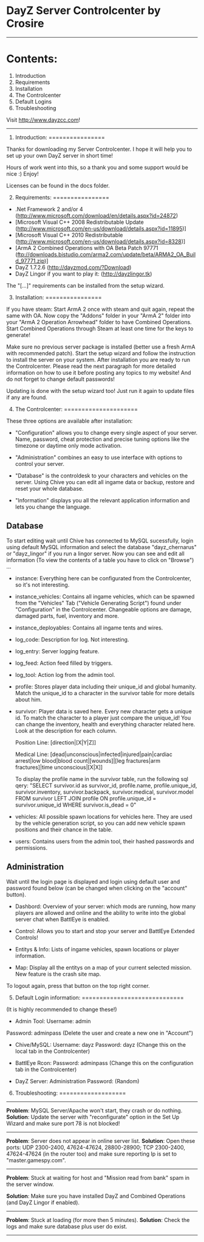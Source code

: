 DayZ Server Controlcenter by Crosire
====================================
________________________________________________________________________________

Contents:
=========

1. Introduction
2. Requirements
3. Installation
4. The Controlcenter
5. Default Logins
6. Troubleshooting

Visit http://www.dayzcc.com!


________________________________________________________________________________

1. Introduction:
================

 Thanks for downloading my Server Controlcenter. I hope it will help you to set
 up your own DayZ server in short time!

 Hours of work went into this, so a thank you and some support would be nice :) Enjoy!


 Licenses can be found in the docs folder.

2. Requirements:
================


 - .Net Framework 2 and/or 4 (http://www.microsoft.com/download/en/details.aspx?id=24872)
 - [Microsoft Visual C++ 2008 Redistributable Update (http://www.microsoft.com/en-us/download/details.aspx?id=11895)]
 - [Microsoft Visual C++ 2010 Redistributable (http://www.microsoft.com/en-us/download/details.aspx?id=8328)]
 - [ArmA 2 Combined Operations with OA Beta Patch 97771 (ftp://downloads.bistudio.com/arma2.com/update/beta/ARMA2_OA_Build_97771.zip)]
 - DayZ 1.7.2.6 (http://dayzmod.com/?Download)
 - DayZ Lingor if you want to play it: (http://dayzlingor.tk)


 The "[...]" requirements can be installed from the setup wizard.

3. Installation:
================

 If you have steam: Start ArmA 2 once with steam and quit again, repeat the same with OA. Now copy the "Addons" folder in your "ArmA 2" folder into your "ArmA 2 Operation Arrowhead" folder to have Combined Operations. Start Combined Operations through Steam at least one time for the keys to generate!

 Make sure no previous server package is installed (better use a fresh ArmA with recommended patch).
 Start the setup wizard and follow the instruction to install the server on your system.
 After installation you are ready to run the Controlcenter. Please read the next paragraph for more detailed information on how to use it before posting any topics to my website! And do not forget to change default passwords!

 Updating is done with the setup wizard too! Just run it again to update files if any are found.

4. The Controlcenter:
=====================

 These three options are available after installation:


 - "Configuration" allows you to change every single aspect of your server. Name, password, cheat protection and precise tuning options like the timezone or daytime only mode activation.

 - "Administration" combines an easy to use interface with options to control your server.

 - "Database" is the controldesk to your characters and vehicles on the server. Using Chive you can edit all ingame data or backup, restore and reset your whole database.

 - "Information" displays you all the relevant application information and lets you change the language.


 **Database**
 ------------
 To start editing wait until Chive has connected to MySQL sucessfully, login using default MySQL information
 and select the database "dayz_chernarus" or "dayz_lingor" if you run a lingor server. Now you can see and edit all information (To view the contents of a
 table you have to click on "Browse") ...

 - instance:
   Everything here can be configurated from the Controlcenter, so it's not interesting.

 - instance_vehicles:
   Contains all ingame vehicles, which can be spawned from the "Vehicles" Tab ("Vehicle Generating Script") found under "Configuration" in the Controlcenter. Changeable options are damage, damaged parts, fuel, inventory and more.

 - instance_deployables:
   Contains all ingame tents and wires.

 - log_code:
   Description for log. Not interesting.

 - log_entry:
   Server logging feature.

 - log_feed:
   Action feed filled by triggers.

 - log_tool:
   Action log from the admin tool.

 - profile:
   Stores player data including their unique_id and global humanity. Match the unique_id to a character in the survivor table for more details about him.

 - survivor:
   Player data is saved here. Every new character gets a unique id. To match the character to a player just compare the unique_id! You can change the inventory, health and everything character related here. Look at the description for each column.

   Position Line: [direction|[X|Y|Z]]

   Medical Line:  [dead|unconscious|infected|injured|pain|cardiac arrest|low blood|blood count|[wounds]|[leg fractures|arm fractures]|time unconscious|[X|X]]

   To display the profile name in the survivor table, run the following sql qery: "SELECT survivor.id as survivor_id, profile.name, profile.unique_id, survivor.inventory, survivor.backpack, survivor.medical, survivor.model FROM survivor LEFT JOIN profile ON profile.unique_id = survivor.unique_id WHERE survivor.is_dead = 0"

 - vehicles:
   All possible spawn locations for vehicles here. They are used by the vehicle generation script, so you can add new vehicle spawn positions and their chance in the table.

 - users:
   Contains users from the admin tool, their hashed passwords and permissions.


 **Administration**
 ------------------
 Wait until the login page is displayed and login using default user and password  found below (can be changed when clicking on the "account" button).


 - Dashbord:
   Overview of your server: which mods are running, how many players are allowed and online and the ability
   to write into the global server chat when BattlEye is enabled.

 - Control:
   Allows you to start and stop your server and BattlEye Extended Controls!

 - Entitys & Info:
   Lists of ingame vehicles, spawn locations or player information.

 - Map:
   Display all the entitys on a map of your current selected mission. New feature is the crash site map.


 To logout again, press that button on the top right corner.


5. Default Login information:
=============================

(It is highly recommended to change these!)

 - Admin Tool:
 Username: admin

 Password: adminpass (Delete the user and create a new one in "Account")

 - Chive/MySQL:
 Username: dayz
 Password: dayz (Change this on the local tab in the Controlcenter)

 - BattlEye Rcon:
 Password: adminpass (Change this on the configuration tab in the Controlcenter)


 - DayZ Server:
 Administration Password: (Random)


6. Troubleshooting:
===================

 --------------------------------------------------------------------------------------------------------------------------------------------------------------

 **Problem**:	MySQL Server/Apache won't start, they crash or do nothing.
 **Solution**:	Update the server with "reconfigurate" option in the Set Up Wizard and make sure port 78 is not blocked!

 --------------------------------------------------------------------------------------------------------------------------------------------------------------

 **Problem**:	Server does not appear in online server list.
 **Solution**:	Open these ports: UDP 2300-2400, 47624-47624, 28800-28900; TCP 2300-2400, 47624-47624 (in the router too) and make sure reporting Ip is set to "master.gamespy.com".

 --------------------------------------------------------------------------------------------------------------------------------------------------------------

 **Problem**:	Stuck at waiting for host and "Mission read from bank" spam in the server window.

 **Solution**:	Make sure you have installed DayZ and Combined Operations (and DayZ Lingor if enabled).

 --------------------------------------------------------------------------------------------------------------------------------------------------------------

 **Problem**:	Stuck at loading (for more then 5 minutes).
 **Solution**:	Check the logs and make sure database plus user do exist.

 --------------------------------------------------------------------------------------------------------------------------------------------------------------